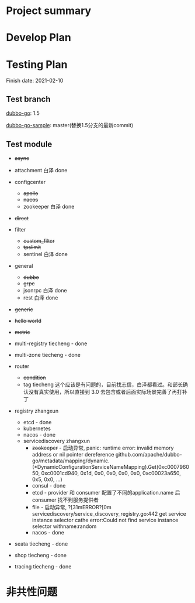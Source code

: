 # Project summary

# Develop Plan


# Testing Plan

Finish date: 2021-02-10

## Test branch

[dubbo-go](https://github.com/apache/dubbo-go/): 1.5

[dubbo-go-sample](https://github.com/apache/dubbo-go-samples/): master(替换1.5分支的最新commit)

## Test module

- ~~async~~
- attachment 白泽 done
- configcenter
    - ~~apollo~~
    - ~~nacos~~
    - zookeeper 白泽 done

- ~~direct~~

- filter

    - ~~custom_filter~~
    - ~~tpslimit~~
    - sentinel 白泽 done

- general

    - ~~dubbo~~
    - ~~grpc~~
    - jsonrpc 白泽 done
    - rest 白泽 done

- ~~generic~~

- ~~hello world~~

- ~~metric~~

- multi-registry tiecheng - done

- multi-zone tiecheng - done

- router

    - ~~condition~~
    - tag tiecheng 这个应该是有问题的，目前找志信，白泽都看过。和部长确认没有真实使用，所以直接到 3.0 去包含或者后面实际场景完善了再打补丁

- registry zhangxun

    - etcd - done
    - kubernetes
    - nacos - done
    - servicediscovery zhangxun
        - ~~zookeeper~~ - 启动异常, panic: runtime error: invalid memory address or nil pointer dereference  github.com/apache/dubbo-go/metadata/mapping/dynamic.(*DynamicConfigurationServiceNameMapping).Get(0xc000796050, 0xc0001cd940, 0x1d, 0x0, 0x0, 0x0, 0x0, 0xc00023a650, 0x5, 0x0, ...)
        - consul - done
        - etcd - provider 和 consumer 配置了不同的application.name 后 consumer 找不到服务提供者
        - file - 启动异常, ?[31mERROR?[0m  servicediscovery/service_discovery_registry.go:442      get service instance selector cathe error:Could not find service instance selector withname:random
        - nacos - done

- seata tiecheng - done

- shop tiecheng - done

- tracing tiecheng - done

# 非共性问题


